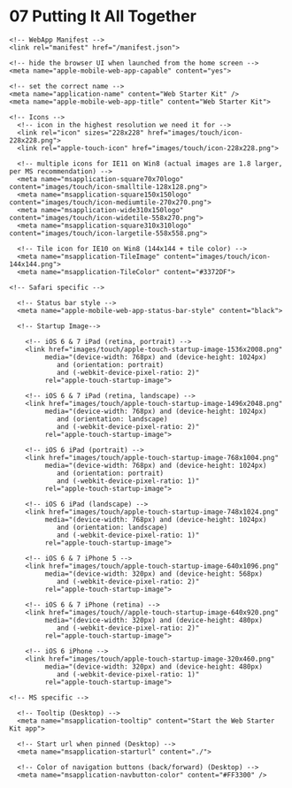 # 07 Putting It All Together

    <!-- WebApp Manifest -->
    <link rel="manifest" href="/manifest.json">

    <!-- hide the browser UI when launched from the home screen -->
    <meta name="apple-mobile-web-app-capable" content="yes">

    <!-- set the correct name -->
    <meta name="application-name" content="Web Starter Kit" />
    <meta name="apple-mobile-web-app-title" content="Web Starter Kit">

    <!-- Icons -->
      <!-- icon in the highest resolution we need it for -->
      <link rel="icon" sizes="228x228" href="images/touch/icon-228x228.png">
      <link rel="apple-touch-icon" href="images/touch/icon-228x228.png">

      <!-- multiple icons for IE11 on Win8 (actual images are 1.8 larger, per MS recommendation) -->
      <meta name="msapplication-square70x70logo" content="images/touch/icon-smalltile-128x128.png">
      <meta name="msapplication-square150x150logo" content="images/touch/icon-mediumtile-270x270.png">
      <meta name="msapplication-wide310x150logo" content="images/touch/icon-widetile-558x270.png">
      <meta name="msapplication-square310x310logo" content="images/touch/icon-largetile-558x558.png">

      <!-- Tile icon for IE10 on Win8 (144x144 + tile color) -->
      <meta name="msapplication-TileImage" content="images/touch/icon-144x144.png">
      <meta name="msapplication-TileColor" content="#3372DF">

    <!-- Safari specific -->

      <!-- Status bar style -->
      <meta name="apple-mobile-web-app-status-bar-style" content="black">

      <!-- Startup Image-->

        <!-- iOS 6 & 7 iPad (retina, portrait) -->
        <link href="images/touch/apple-touch-startup-image-1536x2008.png"
             media="(device-width: 768px) and (device-height: 1024px)
                and (orientation: portrait)
                and (-webkit-device-pixel-ratio: 2)"
             rel="apple-touch-startup-image">

        <!-- iOS 6 & 7 iPad (retina, landscape) -->
        <link href="images/touch/apple-touch-startup-image-1496x2048.png"
             media="(device-width: 768px) and (device-height: 1024px)
                and (orientation: landscape)
                and (-webkit-device-pixel-ratio: 2)"
             rel="apple-touch-startup-image">

        <!-- iOS 6 iPad (portrait) -->
        <link href="images/touch/apple-touch-startup-image-768x1004.png"
             media="(device-width: 768px) and (device-height: 1024px)
                and (orientation: portrait)
                and (-webkit-device-pixel-ratio: 1)"
             rel="apple-touch-startup-image">

        <!-- iOS 6 iPad (landscape) -->
        <link href="images/touch/apple-touch-startup-image-748x1024.png"
             media="(device-width: 768px) and (device-height: 1024px)
                and (orientation: landscape)
                and (-webkit-device-pixel-ratio: 1)"
             rel="apple-touch-startup-image">

        <!-- iOS 6 & 7 iPhone 5 -->
        <link href="images/touch/apple-touch-startup-image-640x1096.png"
             media="(device-width: 320px) and (device-height: 568px)
                and (-webkit-device-pixel-ratio: 2)"
             rel="apple-touch-startup-image">

        <!-- iOS 6 & 7 iPhone (retina) -->
        <link href="images/touch//apple-touch-startup-image-640x920.png"
             media="(device-width: 320px) and (device-height: 480px)
                and (-webkit-device-pixel-ratio: 2)"
             rel="apple-touch-startup-image">

        <!-- iOS 6 iPhone -->
        <link href="images/touch/apple-touch-startup-image-320x460.png"
             media="(device-width: 320px) and (device-height: 480px)
                and (-webkit-device-pixel-ratio: 1)"
             rel="apple-touch-startup-image">

    <!-- MS specific -->

      <!-- Tooltip (Desktop) -->
      <meta name="msapplication-tooltip" content="Start the Web Starter Kit app">

      <!-- Start url when pinned (Desktop) -->
      <meta name="msapplication-starturl" content="./">

      <!-- Color of navigation buttons (back/forward) (Desktop) -->
      <meta name="msapplication-navbutton-color" content="#FF3300" />
